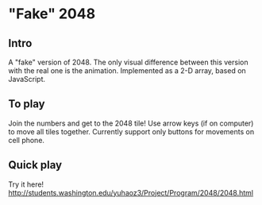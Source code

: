 # "Fake" 2048

## Intro

A "fake" version of 2048. The only visual difference between this version with the real one is the animation. Implemented as a 2-D array, based on JavaScript.

## To play

Join the numbers and get to the 2048 tile! Use arrow keys (if on computer) to move all tiles together. Currently support only buttons for movements on cell phone.

## Quick play

Try it here! http://students.washington.edu/yuhaoz3/Project/Program/2048/2048.html
